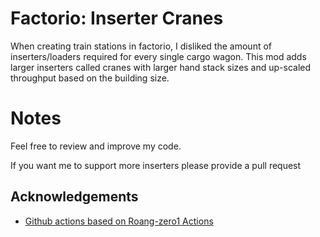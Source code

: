 # Factorio: Inserter Cranes
When creating train stations in factorio, I disliked the amount of inserters/loaders required for every single cargo wagon.
This mod adds larger inserters called cranes with larger hand stack sizes and up-scaled throughput based on the building size.

# Notes
Feel free to review and improve my code.

If you want me to support more inserters please provide a pull request

## Acknowledgements

- [Github actions based on Roang-zero1 Actions](https://github.com/Roang-zero1)
